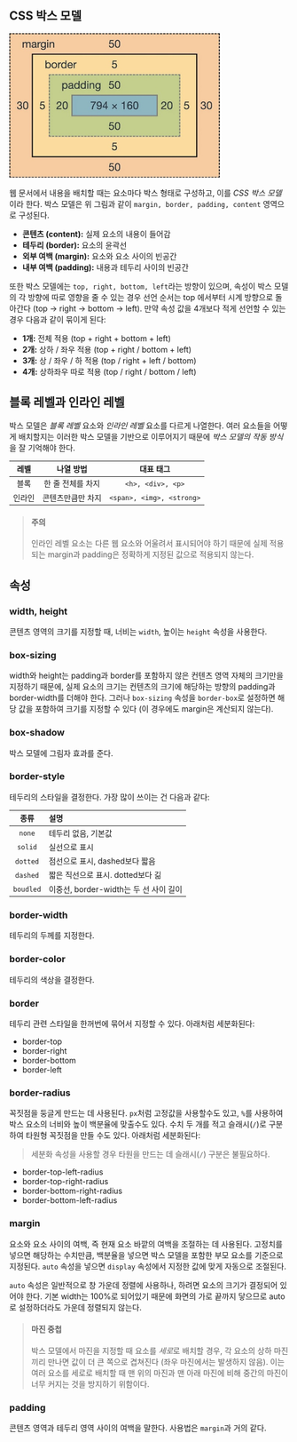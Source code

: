 ## CSS 박스 모델

<img src="box_model.jpg" alt="boxmodel" width="380px"></img>

웹 문서에서 내용을 배치할 때는 요소마다 박스 형태로 구성하고, 이를 *CSS 박스 모델*이라 한다. 박스 모델은 위 그림과 같이 `margin, border, padding, content` 영역으로 구성된다.

- **콘텐츠 (content):** 실제 요소의 내용이 들어감
- **테두리 (border):** 요소의 윤곽선
- **외부 여백 (margin):** 요소와 요소 사이의 빈공간
- **내부 여백 (padding):** 내용과 테두리 사이의 빈공간

또한 박스 모델에는 `top, right, bottom, left`라는 방향이 있으며, 속성이 박스 모델의 각 방향에 따로 영향을 줄 수 있는 경우 선언 순서는 top 에서부터 시계 방향으로 돌아간다 (top -> right -> bottom -> left). 만약 속성 값을 4개보다 적게 선언할 수 있는 경우 다음과 같이 묶이게 된다:

- **1개:** 전체 적용 (top + right + bottom + left)
- **2개:** 상하 / 좌우 적용 (top + right / bottom + left)
- **3개:** 상 / 좌우 / 하 적용 (top / right + left / bottom)
- **4개:** 상하좌우 따로 적용 (top / right / bottom / left)

## 블록 레벨과 인라인 레벨

박스 모델은 *블록 레벨* 요소와 *인라인 레벨* 요소를 다르게 나열한다. 여러 요소들을 어떻게 배치할지는 이러한 박스 모델을 기반으로 이루어지기 때문에 *박스 모델의 작동 방식*을 잘 기억해야 한다.

| 레벨   | 나열 방법         | 대표 태그                 |
| :----: | :----:            | :----:                    |
| 블록   | 한 줄 전체를 차지 | `<h>, <div>, <p>`         |
| 인라인 | 콘텐츠만큼만 차지 | `<span>, <img>, <strong>` |

> #### 주의
>   
> 인라인 레벨 요소는 다른 웹 요소와 어울려서 표시되어야 하기 때문에 실제 적용되는 margin과 padding은 정확하게 지정된 값으로 적용되지 않는다.

## 속성

### width, height

콘텐츠 영역의 크기를 지정할 때, 너비는 `width`, 높이는 `height` 속성을 사용한다.

### box-sizing

width와 height는 padding과 border를 포함하지 않은 컨텐츠 영역 자체의 크기만을 지정하기 때문에, 실제 요소의 크기는 컨텐츠의 크기에 해당하는 방향의 padding과 border-width를 더해야 한다. 그러나 `box-sizing` 속성을 `border-box`로 설정하면 해당 값을 포함하여 크기를 지정할 수 있다 (이 경우에도 margin은 계산되지 않는다).

### box-shadow

박스 모델에 그림자 효과를 준다.

### border-style

테두리의 스타일을 결정한다. 가장 많이 쓰이는 건 다음과 같다:

| 종류 | 설명 |
| :----: | :---- |
| `none` | 테두리 없음, 기본값 |
| `solid` | 실선으로 표시 |
| `dotted` | 점선으로 표시, dashed보다 짧음 |
| `dashed` | 짧은 직선으로 표시. dotted보다 긺 |
| `boudled` | 이중선, border-width는 두 선 사이 길이 |

### border-width

테두리의 두께를 지정한다.

### border-color

테두리의 색상을 결정한다.

### border

테두리 관련 스타일을 한꺼번에 묶어서 지정할 수 있다. 아래처럼 세분화된다:

- border-top
- border-right
- border-bottom
- border-left

### border-radius

꼭짓점을 둥글게 만드는 데 사용된다. `px`처럼 고정값을 사용할수도 있고, `%`를 사용하여 박스 요소의 너비와 높이 백분율에 맞출수도 있다. 수치 두 개를 적고 슬래시(`/`)로 구분하여 타원형 꼭짓점을 만들 수도 있다. 아래처럼 세분화된다:

> 세분화 속성을 사용할 경우 타원을 만드는 데 슬래시(`/`) 구분은 불필요하다.

- border-top-left-radius
- border-top-right-radius
- border-bottom-right-radius
- border-bottom-left-radius

### margin

요소와 요소 사이의 여백, 즉 현재 요소 바깥의 여백을 조절하는 데 사용된다. 고정치를 넣으면 해당하는 수치만큼, 백분율을 넣으면 박스 모델을 포함한 부모 요소를 기준으로 지정된다. `auto` 속성을 넣으면 `display` 속성에서 지정한 값에 맞게 자동으로 조절된다.

`auto` 속성은 일반적으로 창 가운데 정렬에 사용하나, 하려면 요소의 크기가 결정되어 있어야 한다. 기본 width는 100%로 되어있기 때문에 화면의 가로 끝까지 닿으므로 auto로 설정하더라도 가운데 정렬되지 않는다.

> #### 마진 중첩
>
> 박스 모델에서 마진을 지정할 때 요소를 *세로*로 배치할 경우, 각 요소의 상하 마진끼리 만나면 값이 더 큰 쪽으로 겹쳐진다 (좌우 마진에서는 발생하지 않음). 이는 여러 요소를 세로로 배치할 때 맨 위의 마진과 맨 아래 마진에 비해 중간의 마진이 너무 커지는 것을 방지하기 위함이다.

### padding

콘텐츠 영역과 테두리 영역 사이의 여백을 말한다. 사용법은 `margin`과 거의 같다.
